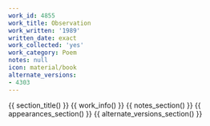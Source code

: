 ```yaml
---
work_id: 4855
work_title: Observation
work_written: '1989'
written_date: exact
work_collected: 'yes'
work_category: Poem
notes: null
icon: material/book
alternate_versions:
- 4303
---
```


{{ section_title() }}
{{ work_info() }}
{{ notes_section() }}
{{ appearances_section() }}
{{ alternate_versions_section() }}